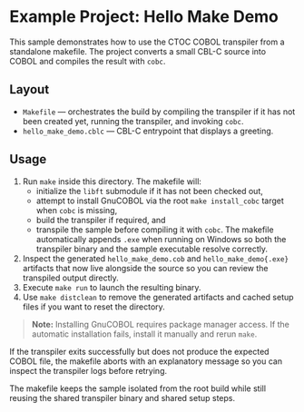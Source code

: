 # Example Project: Hello Make Demo

This sample demonstrates how to use the CTOC COBOL transpiler from a
standalone makefile. The project converts a small CBL-C source into
COBOL and compiles the result with `cobc`.

## Layout

- `Makefile` — orchestrates the build by compiling the transpiler if it
  has not been created yet, running the transpiler, and invoking `cobc`.
- `hello_make_demo.cblc` — CBL-C entrypoint that displays a greeting.

## Usage

1. Run `make` inside this directory. The makefile will:
   - initialize the `libft` submodule if it has not been checked out,
   - attempt to install GnuCOBOL via the root `make install_cobc` target
     when `cobc` is missing,
   - build the transpiler if required, and
   - transpile the sample before compiling it with `cobc`.
   The makefile automatically appends `.exe` when running on Windows so
   both the transpiler binary and the sample executable resolve
   correctly.
2. Inspect the generated `hello_make_demo.cob` and
   `hello_make_demo{.exe}` artifacts that now live alongside the source
   so you can review the transpiled output directly.
3. Execute `make run` to launch the resulting binary.
4. Use `make distclean` to remove the generated artifacts and cached
   setup files if you want to reset the directory.

> **Note:** Installing GnuCOBOL requires package manager access. If the
> automatic installation fails, install it manually and rerun `make`.

If the transpiler exits successfully but does not produce the expected
COBOL file, the makefile aborts with an explanatory message so you can
inspect the transpiler logs before retrying.

The makefile keeps the sample isolated from the root build while still
reusing the shared transpiler binary and shared setup steps.
